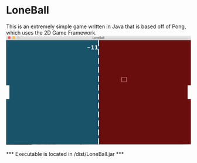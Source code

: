 # LoneBall
This is an extremely simple game written in Java that is based off of Pong, which uses the 2D Game Framework.
![Alt text](https://github.com/molinab297/LoneBall/blob/master/screenshot.png)

*** Executable is located in /dist/LoneBall.jar ***
